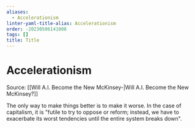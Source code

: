 ```yaml
---
aliases:
  - Accelerationism
linter-yaml-title-alias: Accelerationism
order: -20230506141008
tags: []
title: Title
---
```


# Accelerationism

Source: [[Will A.I. Become the New McKinsey-|Will A.I. Become the New McKinsey?]]

The only way to make things better is to make it worse. In the case of capitalism, it is "futile to try to oppose or reform; instead, we have to exacerbate its worst tendencies until the entire system breaks down". 